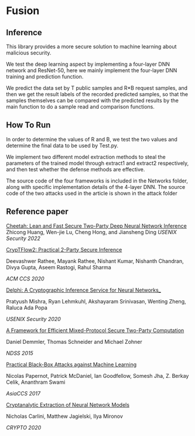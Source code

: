 # Fusion

## Inference

This library provides a more secure solution to machine learning about malicious security.

We test the deep learning aspect by implementing a four-layer DNN network and ResNet-50, here we mainly implement the four-layer DNN training and prediction function.

We predict the data set by T public samples and R*B request samples, and then we get the result labels of the recorded predicted samples, so that the samples themselves can be compared with the predicted results by the main function to do a sample read and comparison functions. 

## How To Run

In order to determine the values of R and B, we test the two values and determine the final data to be used by Test.py. 


We implement two different model extraction methods to steal the parameters of the trained model through extract1 and extract2 respectively, and then test whether the defense methods are effective.

The source code of the four frameworks is included in the Networks folder, along with specific implementation details of the 4-layer DNN. The source code of the two attacks used in the article is shown in the attack folder

## Reference paper

[Cheetah: Lean and Fast Secure Two-Party Deep Neural Network Inference](https://eprint.iacr.org/2022/207)
Zhicong Huang, Wen-jie Lu, Cheng Hong, and Jiansheng Ding
*USENIX Security 2022*

[CrypTFlow2: Practical 2-Party Secure Inference](https://eprint.iacr.org/2020/1002)  

Deevashwer Rathee, Mayank Rathee, Nishant Kumar, Nishanth Chandran, Divya Gupta, Aseem Rastogi, Rahul Sharma 

*ACM CCS 2020*

[Delphi: A Cryptographic Inference Service for Neural Networks_](https://eprint.iacr.org/2020/050.pdf)   

Pratyush Mishra, Ryan Lehmkuhl, Akshayaram Srinivasan, Wenting Zheng, Raluca Ada Popa

*USENIX Security 2020*

[A Framework for Efficient Mixed-Protocol Secure Two-Party Computation](https://encrypto.de/papers/DSZ15.pdf)

Daniel Demmler, Thomas Schneider and Michael Zohner 

*NDSS 2015*

[Practical Black-Box Attacks against Machine Learning](https://arxiv.org/pdf/1602.02697v4.pdf)

Nicolas Papernot, Patrick McDaniel, Ian Goodfellow, Somesh Jha, Z. Berkay Celik, Ananthram Swami 

*AsiaCCS 2017*

[Cryptanalytic Extraction of Neural Network Models](https://link.springer.com/chapter/10.1007/978-3-030-56877-1_7)

Nicholas Carlini, Matthew Jagielski, Ilya Mironov

*CRYPTO 2020*
